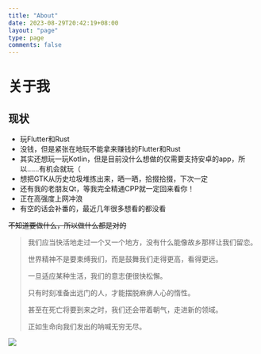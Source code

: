 ```yaml
---
title: "About"
date: 2023-08-29T20:42:19+08:00
layout: "page"
type: page
comments: false
---
```


# 关于我

## 现状

* 玩Flutter和Rust
* 没钱，但是紧张在地玩不能拿来赚钱的Flutter和Rust
* 其实还想玩一玩Kotlin，但是目前没什么想做的仅需要支持安卓的app，所以……有机会就玩（
* 想把GTK从历史垃圾堆拣出来，晒一晒，拾掇拾掇，下次一定
* 还有我的老朋友Qt，等我完全精通CPP就一定回来看你！
* 正在高强度上网冲浪
* 有空的话会补番的，最近几年很多想看的都没看

~~不知道要做什么，所以做什么都是对的~~

> 我们应当快活地走过一个又一个地方，没有什么能像故乡那样让我们留恋。
>
> 世界精神不是要束缚我们，而是鼓舞我们走得更高，看得更远。
>
> 一旦适应某种生活，我们的意志便很快松懈。
>
> 只有时刻准备出远门的人，才能摆脱麻痹人心的惰性。
>
> 甚至在死亡将要到来之时，我们还会带着朝气，走进新的领域。
>
> 正如生命向我们发出的呐喊无穷无尽。

![ ](/dayyk0720.jpg)
